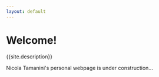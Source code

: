 ```yaml
---
layout: default
---
```

# Welcome!
{{site.description}}

Nicola Tamanini's personal webpage is under construction...
